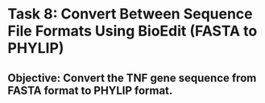 # Task 8: Convert Between Sequence File Formats Using BioEdit (FASTA to PHYLIP)

## Objective: Convert the TNF gene sequence from FASTA format to PHYLIP format.

###
